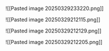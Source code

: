 
![[Pasted image 20250329233220.png]]

![[Pasted image 20250329212115.png]]

![[Pasted image 20250329212129.png]]




![[Pasted image 20250329212205.png]]